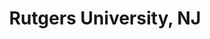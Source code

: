 ---
title: "Rutgers University, NJ"
project_id: 
date: 
conference_id: ""
presenters:
   - peter_bandettini
summary: "<p>Rutgers University, NJ</p>"
file: /assets/presentations/T146.ppt
filename: T146.ppt
layout: presentation
---